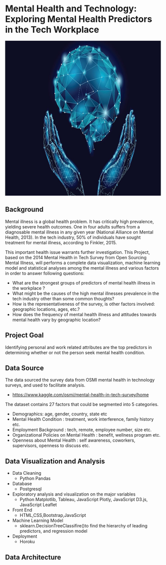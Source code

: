# Mental Health and Technology: Exploring Mental Health Predictors in the Tech Workplace

<img src="Image/worldmentalhealthday_16x9.jpg" height="500" width="900" />


## Background

Mental illness is a global health problem. It has critically high prevalence, yielding severe health outcomes. One in four adults suffers from a diagnosable mental illness in any given year (National Alliance on Mental Health, 2013). In the tech industry, 50% of individuals have sought treatment for mental illness, according to Finkler, 2015.

This important health issue warrants further investigation. This Project, based on the 2014 Mental Health in Tech Survey from Open Sourcing Mental Illness, will performs a complete data visualization, machine learning model and statistical analyses among the mental illness and various factors in order to answer following questions:

- What are the strongest groups of predictors of mental health illness in the workplace ?
- What might be the causes of the high mental illnesses prevalence in the tech industry other than some common thoughts?
- How is the representativeness of the survey, is other factors involved: geographic locations, ages, etc.?
- How does the frequency of mental health illness and attitudes towards mental health vary by geographic location?

## Project Goal

Identifying personal and work related attributes are the top predictors in determining whether or not the person seek mental health condition. 

## Data Source

The data sourced the survey data from OSMI mental health in technology surveys, and used to facilitate analysis.
- https://www.kaggle.com/osmi/mental-health-in-tech-survey/home

The dataset contains 27 factors that could be segmented into 5 categories.

   - Demographics: age, gender, country, state etc
   - Mental Health Condition : treatment, work interference, family history etc.
   - Employment Background : tech, remote, employee number, size etc.
   - Organizational Policies on Mental Health : benefit, wellness program etc.
   - Openness about Mental Health : self awareness, coworkers, supervisors, openness to discuss etc.
   
 ## Data Visualization and Analysis
 
 - Data Cleaning 
     - Python Pandas 
 - Database 
     -  Postgresql
 - Exploratory analysis and visualization on the major variables
     - Python Matplotlib, Tableau, JavaScript Plotly, JavaScript D3.js, JavaScript Leaflet 
 - Front End 
     - HTML,CSS,Bootstrap,JavaScript
 - Machine Learning Model
     - sklearn.DecisionTreeClassifire()to find the hierarchy of leading predictors, and regression model
 - Deployment 
     - Horoku
  
  ## Data Architecture
 

